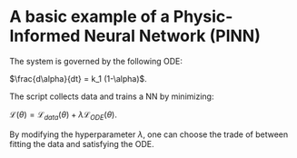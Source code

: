 # A basic example of a Physic-Informed Neural Network (PINN)

The system is governed by the following ODE:

$`\frac{d\alpha}{dt} = k_1 (1-\alpha)`$.

The script collects data and trains a NN by minimizing:

$`\mathcal{L}(\theta) = \mathcal{L}_{data}(\theta) + \lambda \mathcal{L}_{ODE}(\theta)`$.

By modifying the hyperparameter $`\lambda`$, one can choose the trade of between 
fitting the data and satisfying the ODE. 